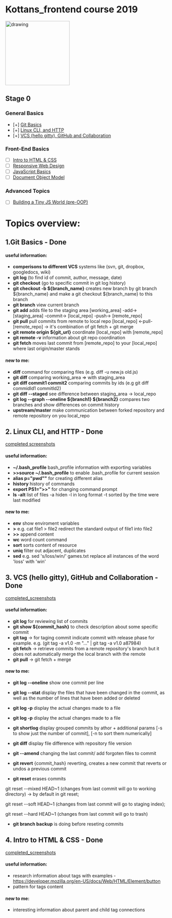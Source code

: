 # Kottans_frontend course 2019

<img src="https://pbs.twimg.com/profile_images/447832292023480320/VKvHw9c-.png" alt="drawing" width="200"/>


## Stage 0
### General Basics

- [+] <a href='https://github.com/kottans/frontend/blob/master/tasks/git-intro.md'>Git Basics</a>
- [+] <a href='https://github.com/kottans/frontend/blob/master/tasks/linux-cli-http.md'>Linux CLI, and HTTP</a>
- [+] <a href='https://github.com/kottans/frontend/blob/master/tasks/git-collaboration.md'>VCS (hello gitty), GitHub and Collaboration</a>

### Front-End Basics
- [ ] <a href='https://github.com/kottans/frontend/blob/master/tasks/html-css-intro.md'>Intro to HTML & CSS</a>
- [ ] <a href='https://github.com/kottans/frontend/blob/master/tasks/html-css-responsive.md'>Responsive Web Design</a>
- [ ] <a href='https://github.com/kottans/frontend/blob/master/tasks/js-basics.md'>JavaScript Basics</a>
- [ ] <a href='https://github.com/kottans/frontend/blob/master/tasks/js-dom.md'>Document Object Model</a>

### Advanced Topics

- [ ] <a href='https://github.com/kottans/frontend/blob/master/tasks/js-pre-oop.md'>Building a Tiny JS World (pre-OOP) </a> 



# Topics overview:
## 1.Git Basics - **Done**

#### useful information:
- **comperisons to different VCS** systems like (svn, git, dropbox, googledocs, wiki)
- **git log** (to find id of commit, author, message, date)
- **git checkout** (go to specific commit in git log history)
- **git checkout -b ${branch_name}** creates new branch by git branch ${branch_name} and make a git checkout ${branch_name} to this branch
- **git branch** view current branch
- **git add** adds file to the staging area [working_area] -add-> [staging_area] -commit-> [local_repo] -push-> [remote_repo]
- **git pull** pull commits from remote to local repo [local_repo] <-pull- [remote_repo] -> it's combination of git fetch + git merge
- **git remote origin ${git_url}** coordinate [local_repo] with [remote_repo]
- **git remote -v** information about git repo coordination
- **git fetch** moves last commit from [remote_repo] to your [local_repo] where last origin/master stands


#### new to me:
- **diff** command for comparing files (e.g. diff -u new.js old.js)
- **git diff** comparing working_area => with staging_area
- **git diff commit1 commit2**  comparing commits by ids (e.g git diff commidId1 commitId2)
- **git diff --staged** see difference between staging_area -> local_repo 
- **git log --graph --oneline ${branch1} ${branch2}** compares two branches and show differences on commit history 
- **upstream/master** make communication between forked repository and remote repository on you local_repo

## 2. Linux CLI, and HTTP - **Done**

[completed screenshots](https://github.com/sLisnychyi/kottans-frontend/tree/master/task_linux_cli)

#### useful information:
- **~/.bash_profile** bash_profile information with exporting variables
- **>>source ~/.bash_profile** to enable .bash_profile for current session
- **alias p="pwd""** for creating different alias 
- **history** history of commands
- **export PS1=">>"** for changing command prompt    
- **ls -alt** list of files -a hiden -l in long format -t sorted by the time were last modified


#### new to me:
- **env** show enviroment variables
- **>** e.g. cat file1 > file2 redirect the standard output of file1 into file2
- **>>** append content
- **wc** word count command
- **sort** sorts content of resource
- **uniq** filter out adjacent, duplicates
- **sed** e.g. sed 's/loss/win/' games.txt replace all instances of the word 'loss' with 'win'


## 3. VCS (hello gitty), GitHub and Collaboration - **Done**

[completed_screenshots](https://github.com/sLisnychyi/kottans-frontend/tree/master/task_git_collaboration)

#### useful information:
- **git log** for reviewing list of commits
- **git show ${commit_hash}** to check description about some specific commit
- **git tag** -> for taging commit indicate commit with release phase for example. e.g. (git tag -a v1.0 -m "..." | git tag -a v1.0 a87984)
- **git fetch** -> retrieve commits from a remote repository's branch but it does not automatically merge the local branch with the remote
- **git pull** -> git fetch + merge

#### new to me:
- **git log --oneline** show one commit per line
- **git log --stat** display the files that have been changed in the commit, as well as the number of lines that have been added or deleted
- **git log -p** display the actual changes made to a file
- **git log -p** display the actual changes made to a file
- **git shortlog** display grouped commits by athor + additional params [-s to show just the number of commit], [-n to sort them numerically]
- **git diff** display file difference with repository file version

- **git --amend** changing the last commit/ add forgoten files to commit
- **git revert** {commit_hash} reverting, creates a new commit that reverts or undos a previous commit
- **git reset** erases commits

git reset --mixed HEAD~1 (changes from last commit will go to working directory) -> by default in git reset; 

git reset --soft HEAD~1 (changes from last commit will go to staging index);

git reset --hard HEAD~1 (changes from last commit will go to trash)
- **git branch backup** is doing before reseting commits

## 4. Intro to HTML & CSS - **Done**

[completed_screenshots](https://github.com/sLisnychyi/kottans-frontend/tree/master/task_html_css_intro)

#### useful information:
- research information about tags with examples - https://developer.mozilla.org/en-US/docs/Web/HTML/Element/button
- pattern for tags <tag>content</tag>

#### new to me:
- interesting information about parent and child tag connections
<parrent>
    <children1>
    <children2>
<parrent>